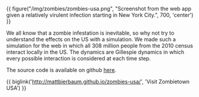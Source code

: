 {{ figure("/img/zombies/zombies-usa.png", "Screenshot from the web app \
given a relatively virulent infection starting in New York City.", 700, 'center') }}

We all know that a zombie infestation is inevitable, so why not try to
understand the effects on the US with a simulation.  We made such a simulation
for the web in which all 308 million people from the 2010 census interact
locally in the US.  The dynamics are Gillespie dynamics in which every possible
interaction is considered at each time step.  

The source code is available on github
[here](https://github.com/mattbierbaum/zombies-usa).

{{ biglink('http://mattbierbaum.github.io/zombies-usa/', 'Visit Zombietown USA') }}


